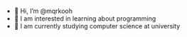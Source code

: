 - 👋 Hi, I’m @mqrkooh
- 👀 I am interested in learning about programming
- 🌱 I am currently studying computer science at university
